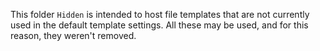 This folder `Hidden` is intended to host file templates that are not currently used in the default template settings.
All these may be used, and for this reason, they weren't removed.